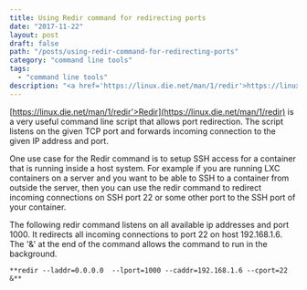 ```yaml
---
title: Using Redir command for redirecting ports
date: "2017-11-22"
layout: post
draft: false
path: "/posts/using-redir-command-for-redirecting-ports"
category: "command line tools"
tags:
  - "command line tools"
description: "<a href='https://linux.die.net/man/1/redir'>https://linux.die.net/man/1/redir'>Redir</a> is a very useful command line script that allows port redirection. The script listens on the given TCP port and forwards incoming connection to the given ip address and port"
---
```


[https://linux.die.net/man/1/redir'>Redir](https://linux.die.net/man/1/redir) is a very useful command line script that allows port redirection. The script listens on the given TCP port and forwards incoming connection to the given IP address and port.

One use case for the Redir command is to setup SSH access for a container that is running inside a host system. For example if you are running LXC containers on a server and you want to be able to SSH to a container from outside the server, then you can use the redir command to redirect incoming connections on SSH port 22 or some other port to the SSH port of your container.

The following redir command listens on all available ip addresses and port 1000. It redirects all incoming connections to port 22 on host 192.168.1.6. The '&' at the end of the command allows the command to run in the background.

```
**redir --laddr=0.0.0.0  --lport=1000 --caddr=192.168.1.6 --cport=22 &**
```

